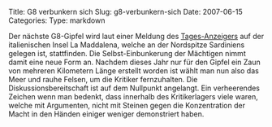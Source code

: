 Title: G8 verbunkern sich
Slug: g8-verbunkern-sich
Date: 2007-06-15
Categories:
Type: markdown

Der nächste G8-Gipfel wird laut einer Meldung des [Tages-Anzeigers](http://www.tagesanzeiger.ch/dyn/news/ausland/762131.html) auf der italienischen Insel La Maddalena, welche an der Nordspitze Sardiniens gelegen ist, stattfinden. Die Selbst-Einbunkerung der Mächtigen nimmt damit eine neue Form an. Nachdem dieses Jahr nur für den Gipfel ein Zaun von mehreren Kilometern Länge erstellt worden ist wählt man nun also das Meer und rauhe Felsen, um die Kritiker fernzuhalten. Die Diskussionsbereitschaft ist auf dem Nullpunkt angelangt. Ein verheerendes Zeichen wenn man bedenkt, dass innerhalb des Kritikerlagers viele waren, welche mit Argumenten, nicht mit Steinen gegen die Konzentration der Macht in den Händen einiger weniger demonstriert haben.
